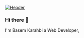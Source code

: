 [![Header](https://raw.githubusercontent.com/MartinHeinz/<OWNER>/<OWNER>/readme_header.png "Header")](https://https://www.google.com/url?sa=i&url=https%3A%2F%2Fwilcity.com%2F39875853-header-wallpapers%2F&psig=AOvVaw340Cmk1ATupXn0vo7QgfY5&ust=1632517378035000&source=images&cd=vfe&ved=0CAsQjRxqFwoTCJix3qr_lfMCFQAAAAAdAAAAABAK/)


### Hi there 👋
I'm Basem Karahbi
a Web Developer,
<!--
**basimkarhabi/basimkarhabi** is a ✨ _special_ ✨ repository because its `README.md` (this file) appears on your GitHub profile.

Here are some ideas to get you started:

- 🔭 I’m currently working on ...
- 🌱 I’m currently learning ...
- 👯 I’m looking to collaborate on ...
- 🤔 I’m looking for help with ...
- 💬 Ask me about ...
- 📫 How to reach me: ...
- 😄 Pronouns: ...
- ⚡ Fun fact: ...
-->
